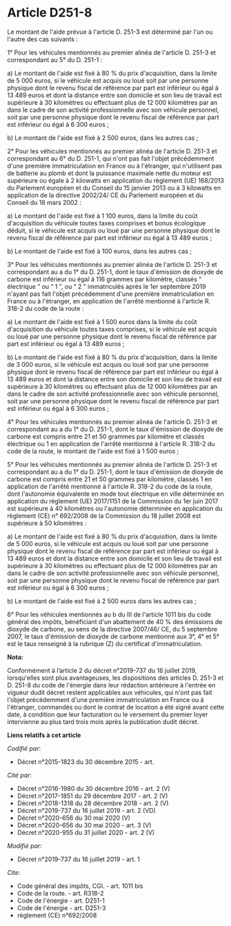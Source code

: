 # Article D251-8

Le montant de l'aide prévue à l'article D. 251-3 est déterminé par l'un ou l'autre des cas suivants : 

1° Pour les véhicules mentionnés au premier alinéa de l'article D. 251-3 et correspondant au 5° du D. 251-1 : 

a) Le montant de l'aide est fixé à 80 % du prix d'acquisition, dans la limite de 5 000 euros, si le véhicule est acquis ou
loué soit par une personne physique dont le revenu fiscal de référence par part est inférieur ou égal à 13 489 euros et dont
la distance entre son domicile et son lieu de travail est supérieure à 30 kilomètres ou effectuant plus de 12 000 kilomètres
par an dans le cadre de son activité professionnelle avec son véhicule personnel, soit par une personne physique dont le
revenu fiscal de référence par part est inférieur ou égal à 6 300 euros ; 

b) Le montant de l'aide est fixé à 2 500 euros, dans les autres cas ; 

2° Pour les véhicules mentionnés au premier alinéa de l'article D. 251-3 et correspondant au 6° du D. 251-1, qui n'ont pas
fait l'objet précédemment d'une première immatriculation en France ou à l'étranger, qui n'utilisent pas de batterie au plomb
et dont la puissance maximale nette du moteur est supérieure ou égale à 2 kilowatts en application du règlement (UE) 168/2013
du Parlement européen et du Conseil du 15 janvier 2013 ou à 3 kilowatts en application de la directive 2002/24/ CE du
Parlement européen et du Conseil du 18 mars 2002 : 

a) Le montant de l'aide est fixé à 1 100 euros, dans la limite du coût d'acquisition du véhicule toutes taxes comprises et
bonus écologique déduit, si le véhicule est acquis ou loué par une personne physique dont le revenu fiscal de référence par
part est inférieur ou égal à 13 489 euros ; 

b) Le montant de l'aide est fixé à 100 euros, dans les autres cas ; 

3° Pour les véhicules mentionnés au premier alinéa de l'article D. 251-3 et correspondant au a du 1° du D. 251-1, dont le
taux d'émission de dioxyde de carbone est inférieur ou égal à 116 grammes par kilomètre, classés “ électrique ” ou “ 1 ”, ou
“ 2 ” immatriculés après le 1er septembre 2019 n'ayant pas fait l'objet précédemment d'une première immatriculation en France
ou à l'étranger, en application de l'arrêté mentionné à l'article R. 318-2 du code de la route : 

a) Le montant de l'aide est fixé à 1 500 euros dans la limite du coût d'acquisition du véhicule toutes taxes comprises, si le
véhicule est acquis ou loué par une personne physique dont le revenu fiscal de référence par part est inférieur ou égal à 13
489 euros ; 

b) Le montant de l'aide est fixé à 80 % du prix d'acquisition, dans la limite de 3 000 euros, si le véhicule est acquis ou
loué soit par une personne physique dont le revenu fiscal de référence par part est inférieur ou égal à 13 489 euros et dont
la distance entre son domicile et son lieu de travail est supérieure à 30 kilomètres ou effectuant plus de 12 000 kilomètres
par an dans le cadre de son activité professionnelle avec son véhicule personnel, soit par une personne physique dont le
revenu fiscal de référence par part est inférieur ou égal à 6 300 euros ; 

4° Pour les véhicules mentionnés au premier alinéa de l'article D. 251-3 et correspondant au a du 1° du D. 251-1, dont le
taux d'émission de dioxyde de carbone est compris entre 21 et 50 grammes par kilomètre et classés électrique ou 1 en
application de l'arrêté mentionné à l'article R. 318-2 du code de la route, le montant de l'aide est fixé à 1 500 euros ; 

5° Pour les véhicules mentionnés au premier alinéa de l'article D. 251-3 et correspondant au a du 1° du D. 251-1, dont le
taux d'émission de dioxyde de carbone est compris entre 21 et 50 grammes par kilomètre, classés 1 en application de l'arrêté
mentionné à l'article R. 318-2 du code de la route, dont l'autonomie équivalente en mode tout électrique en ville déterminée
en application du règlement (UE) 2017/1151 de la Commission du 1er juin 2017 est supérieure à 40 kilomètres ou l'autonomie
déterminée en application du règlement (CE) n° 692/2008 de la Commission du 18 juillet 2008 est supérieure à 50 kilomètres : 

a) Le montant de l'aide est fixé à 80 % du prix d'acquisition, dans la limite de 5 000 euros, si le véhicule est acquis ou
loué soit par une personne physique dont le revenu fiscal de référence par part est inférieur ou égal à 13 489 euros et dont
la distance entre son domicile et son lieu de travail est supérieure à 30 kilomètres ou effectuant plus de 12 000 kilomètres
par an dans le cadre de son activité professionnelle avec son véhicule personnel, soit par une personne physique dont le
revenu fiscal de référence par part est inférieur ou égal à 6 300 euros ; 

b) Le montant de l'aide est fixé à 2 500 euros dans les autres cas ; 

6° Pour les véhicules mentionnés au b du III de l'article 1011 bis du code général des impôts, bénéficiant d'un abattement de
40 % des émissions de dioxyde de carbone, au sens de la directive 2007/46/ CE, du 5 septembre 2007, le taux d'émission de
dioxyde de carbone mentionné aux 3°, 4° et 5° est le taux renseigné à la rubrique (Z) du certificat d'immatriculation.

**Nota:**

Conformément à l’article 2 du décret n°2019-737 du 16 juillet 2019, lorsqu'elles sont plus avantageuses, les dispositions des
articles D. 251-3 et D. 251-8 du code de l'énergie dans leur rédaction antérieure à l'entrée en vigueur dudit décret restent
applicables aux véhicules, qui n'ont pas fait l'objet précédemment d'une première immatriculation en France ou à l'étranger,
commandés ou dont le contrat de location a été signé avant cette date, à condition que leur facturation ou le versement du
premier loyer intervienne au plus tard trois mois après la publication dudit décret.

**Liens relatifs à cet article**

_Codifié par_:

  - Décret n°2015-1823 du 30 décembre 2015 - art.

_Cité par_:

  - Décret n°2016-1980 du 30 décembre 2016 - art. 2 (V)
  - Décret n°2017-1851 du 29 décembre 2017 - art. 2 (V)
  - Décret n°2018-1318 du 28 décembre 2018 - art. 2 (V)
  - Décret n°2019-737 du 16 juillet 2019 - art. 2 (VD)
  - Décret n°2020-656 du 30 mai 2020 (V)
  - Décret n°2020-656 du 30 mai 2020 - art. 3 (V)
  - Décret n°2020-955 du 31 juillet 2020 - art. 2 (V)

_Modifié par_:

  - Décret n°2019-737 du 16 juillet 2019 - art. 1

_Cite_:

  - Code général des impôts, CGI. - art. 1011 bis
  - Code de la route. - art. R318-2
  - Code de l'énergie - art. D251-1
  - Code de l'énergie - art. D251-3
  - règlement (CE) n°692/2008
